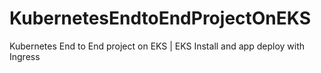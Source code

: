 # KubernetesEndtoEndProjectOnEKS
Kubernetes End to End project on EKS | EKS Install and app deploy with Ingress
